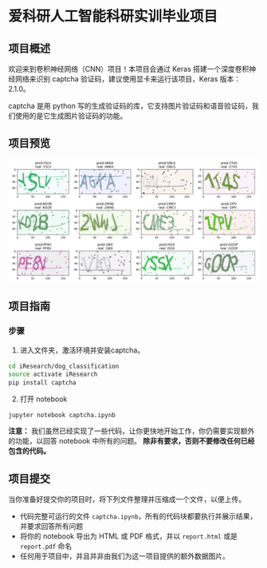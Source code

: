 [//]: # (Image References)

[image1]: ./images/preview.png "Sample Output"

# 爱科研人工智能科研实训毕业项目

## 项目概述

欢迎来到卷积神经网络（CNN）项目！本项目会通过 Keras 搭建一个深度卷积神经网络来识别 captcha 验证码，建议使用显卡来运行该项目，Keras 版本：2.1.0。

captcha 是用 python 写的生成验证码的库，它支持图片验证码和语音验证码，我们使用的是它生成图片验证码的功能。

## 项目预览

![Sample Output][image1]

## 项目指南

### 步骤

1. 进入文件夹，激活环境并安装captcha。

 ```bash
cd iResearch/dog_classification
source activate iResearch
pip install captcha
```

2. 打开 notebook

 ```
jupyter notebook captcha.ipynb
```

__注意：__ 我们虽然已经实现了一些代码，让你更快地开始工作，你仍需要实现额外的功能，以回答 notebook 中所有的问题。
__除非有要求，否则不要修改任何已经包含的代码。__

## 项目提交

当你准备好提交你的项目时，将下列文件整理并压缩成一个文件，以便上传。

- 代码完整可运行的文件 `captcha.ipynb`，所有的代码块都要执行并展示结果，并要求回答所有问题
- 将你的 notebook 导出为 HTML 或 PDF 格式，并以 `report.html` 或是 `report.pdf` 命名
- 任何用于项目中，并且并非由我们为这一项目提供的额外数据图片。
